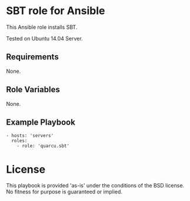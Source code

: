 # SBT role for Ansible

This Ansible role installs SBT.

Tested on Ubuntu 14.04 Server.

## Requirements

None.


## Role Variables

None.

## Example Playbook

    - hosts: 'servers'
      roles:
        - role: 'quarcu.sbt'

# License

This playbook is provided 'as-is' under the conditions of the BSD license. No fitness for purpose is guaranteed or implied.
